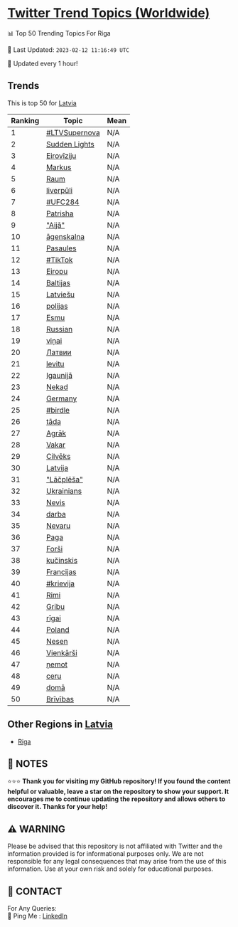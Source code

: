 [Twitter Trend Topics (Worldwide)](https://github.com/ErcinDedeoglu/Twitter-Trend-Topics)
==========


📊 Top 50 Trending Topics For Riga

📆 Last Updated: `2023-02-12 11:16:49 UTC`

🔧 Updated every 1 hour!


## Trends

This is top 50 for [Latvia](</Latvia>)

| Ranking | Topic | Mean |
| ------- | ------------ | ------------ |
| 1 | [#LTVSupernova](http://twitter.com/search?q=%23LTVSupernova) | N/A |
| 2 | [Sudden Lights](http://twitter.com/search?q=Sudden+Lights) | N/A |
| 3 | [Eirovīziju](http://twitter.com/search?q=Eirov%c4%abziju) | N/A |
| 4 | [Markus](http://twitter.com/search?q=Markus) | N/A |
| 5 | [Raum](http://twitter.com/search?q=Raum) | N/A |
| 6 | [liverpūli](http://twitter.com/search?q=liverp%c5%abli) | N/A |
| 7 | [#UFC284](http://twitter.com/search?q=%23UFC284) | N/A |
| 8 | [Patrisha](http://twitter.com/search?q=Patrisha) | N/A |
| 9 | ["Aijā"](http://twitter.com/search?q=%22Aij%c4%81%22) | N/A |
| 10 | [āgenskalna](http://twitter.com/search?q=%c4%81genskalna) | N/A |
| 11 | [Pasaules](http://twitter.com/search?q=Pasaules) | N/A |
| 12 | [#TikTok](http://twitter.com/search?q=%23TikTok) | N/A |
| 13 | [Eiropu](http://twitter.com/search?q=Eiropu) | N/A |
| 14 | [Baltijas](http://twitter.com/search?q=Baltijas) | N/A |
| 15 | [Latviešu](http://twitter.com/search?q=Latvie%c5%a1u) | N/A |
| 16 | [polijas](http://twitter.com/search?q=polijas) | N/A |
| 17 | [Esmu](http://twitter.com/search?q=Esmu) | N/A |
| 18 | [Russian](http://twitter.com/search?q=Russian) | N/A |
| 19 | [viņai](http://twitter.com/search?q=vi%c5%86ai) | N/A |
| 20 | [Латвии](http://twitter.com/search?q=%d0%9b%d0%b0%d1%82%d0%b2%d0%b8%d0%b8) | N/A |
| 21 | [levitu](http://twitter.com/search?q=levitu) | N/A |
| 22 | [Igaunijā](http://twitter.com/search?q=Igaunij%c4%81) | N/A |
| 23 | [Nekad](http://twitter.com/search?q=Nekad) | N/A |
| 24 | [Germany](http://twitter.com/search?q=Germany) | N/A |
| 25 | [#birdle](http://twitter.com/search?q=%23birdle) | N/A |
| 26 | [tāda](http://twitter.com/search?q=t%c4%81da) | N/A |
| 27 | [Agrāk](http://twitter.com/search?q=Agr%c4%81k) | N/A |
| 28 | [Vakar](http://twitter.com/search?q=Vakar) | N/A |
| 29 | [Cilvēks](http://twitter.com/search?q=Cilv%c4%93ks) | N/A |
| 30 | [Latvija](http://twitter.com/search?q=Latvija) | N/A |
| 31 | ["Lāčplēša"](http://twitter.com/search?q=%22L%c4%81%c4%8dpl%c4%93%c5%a1a%22) | N/A |
| 32 | [Ukrainians](http://twitter.com/search?q=Ukrainians) | N/A |
| 33 | [Nevis](http://twitter.com/search?q=Nevis) | N/A |
| 34 | [darba](http://twitter.com/search?q=darba) | N/A |
| 35 | [Nevaru](http://twitter.com/search?q=Nevaru) | N/A |
| 36 | [Paga](http://twitter.com/search?q=Paga) | N/A |
| 37 | [Forši](http://twitter.com/search?q=For%c5%a1i) | N/A |
| 38 | [kučinskis](http://twitter.com/search?q=ku%c4%8dinskis) | N/A |
| 39 | [Francijas](http://twitter.com/search?q=Francijas) | N/A |
| 40 | [#krievija](http://twitter.com/search?q=%23krievija) | N/A |
| 41 | [Rimi](http://twitter.com/search?q=Rimi) | N/A |
| 42 | [Gribu](http://twitter.com/search?q=Gribu) | N/A |
| 43 | [rīgai](http://twitter.com/search?q=r%c4%abgai) | N/A |
| 44 | [Poland](http://twitter.com/search?q=Poland) | N/A |
| 45 | [Nesen](http://twitter.com/search?q=Nesen) | N/A |
| 46 | [Vienkārši](http://twitter.com/search?q=Vienk%c4%81r%c5%a1i) | N/A |
| 47 | [ņemot](http://twitter.com/search?q=%c5%86emot) | N/A |
| 48 | [ceru](http://twitter.com/search?q=ceru) | N/A |
| 49 | [domā](http://twitter.com/search?q=dom%c4%81) | N/A |
| 50 | [Brīvības](http://twitter.com/search?q=Br%c4%abv%c4%abbas) | N/A |



## Other Regions in [Latvia](</Latvia>)

* [Riga](</Latvia/Riga.md>)



## 📝 NOTES

⭐⭐⭐ **Thank you for visiting my GitHub repository! If you found the content helpful or valuable, leave a star on the repository to show your support. It encourages me to continue updating the repository and allows others to discover it. Thanks for your help!**


## ⚠️ WARNING

Please be advised that this repository is not affiliated with Twitter and the information provided is for informational purposes only. We are not responsible for any legal consequences that may arise from the use of this information. Use at your own risk and solely for educational purposes.


## 📨 CONTACT

 For Any Queries:  
            🏓 Ping Me : [LinkedIn](https://www.linkedin.com/in/ercindedeoglu/)
